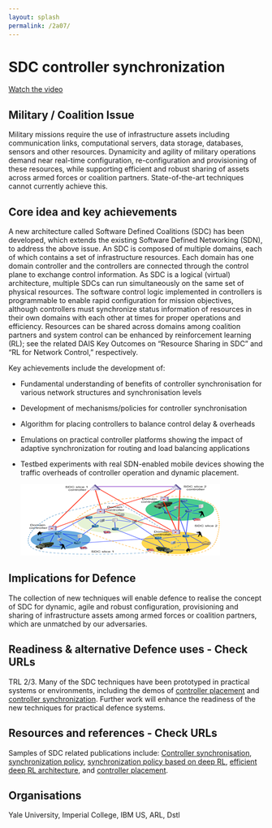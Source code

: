 ```yaml
---
layout: splash
permalink: /2a07/
---
```


# SDC controller synchronization

[Watch the video](https://ibm.box.com/v/Showcase-2a07-video)

## Military / Coalition Issue
Military missions require the use of infrastructure assets including communication links, computational servers, data storage, databases, sensors and other resources.  Dynamicity and agility of military operations demand near real-time configuration, re-configuration and provisioning of these resources, while supporting efficient and robust sharing of assets across armed forces or coalition partners.  State-of-the-art techniques cannot currently achieve this.

## Core idea and key achievements
A new architecture called Software Defined Coalitions (SDC) has been developed, which extends the existing Software Defined Networking (SDN), to address the above issue. An SDC is composed of multiple domains, each of which contains a set of infrastructure resources.  Each domain has one domain controller and the controllers are connected through the control plane to exchange control information. As SDC is a logical (virtual) architecture, multiple SDCs can run simultaneously on the same set of physical resources. The software control logic implemented in controllers is programmable to enable rapid configuration for mission objectives, although controllers must synchronize status information of resources in their own domains with each other at times for proper operations and efficiency. Resources can be shared across domains among coalition partners and system control can be enhanced by reinforcement learning (RL); see the related DAIS Key Outcomes on “Resource Sharing in SDC” and “RL for Network Control,” respectively.

Key achievements include the development of: 
-	Fundamental understanding of benefits of controller synchronisation for various network structures and synchronisation levels
-	Development of mechanisms/policies for controller synchronisation
-	Algorithm for placing controllers to balance control delay & overheads
-	Emulations on practical controller platforms showing the impact of adaptive synchronization for routing and load balancing applications
-	Testbed experiments with real SDN-enabled mobile devices showing the traffic overheads of controller operation and dynamic placement.

    ![image info](/dais/achievements/images/2a07-figure1.png)

## Implications for Defence
The collection of new techniques will enable defence to realise the concept of SDC for dynamic, agile and robust configuration, provisioning and sharing of infrastructure assets among armed forces or coalition partners, which are unmatched by our adversaries. 

## Readiness & alternative Defence uses - Check URLs
TRL 2/3. Many of the SDC techniques have been prototyped in practical systems or environments, including the demos of [controller placement](https://dais-ita.org/node/2584) and [controller synchronization](https://dais-ita.org/node/3983). Further work will enhance the readiness of the new techniques for practical defence systems. 

## Resources and references - Check URLs
Samples of SDC related publications include: [Controller synchronisation](http://sl.dais-ita.org/science-library/paper/doc-4054), [synchronization policy](http://sl.dais-ita.org/science-library/paper/doc-3579), [synchronization policy based on deep RL](http://sl.dais-ita.org/science-library/paper/doc-4046), [efficient deep RL architecture](http://sl.dais-ita.org/science-library/paper/doc-4688), and [controller placement](http://sl.dais-ita.org/science-library/paper/doc-2477).

## Organisations
Yale University, Imperial College, IBM US, ARL, Dstl
